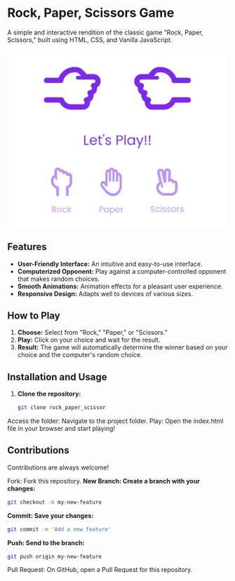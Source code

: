 # Rock, Paper, Scissors Game

A simple and interactive rendition of the classic game "Rock, Paper, Scissors," built using HTML, CSS, and Vanilla JavaScript.

![principal](https://github.com/IannM107/rock_paper_scissor/blob/main/principal.PNG?raw=true)

## Features

- **User-Friendly Interface:** An intuitive and easy-to-use interface.
- **Computerized Opponent:** Play against a computer-controlled opponent that makes random choices.
- **Smooth Animations:** Animation effects for a pleasant user experience.
- **Responsive Design:** Adapts well to devices of various sizes.

## How to Play

1. **Choose:** Select from "Rock," "Paper," or "Scissors."
2. **Play:** Click on your choice and wait for the result.
3. **Result:** The game will automatically determine the winner based on your choice and the computer's random choice.

## Installation and Usage

1. **Clone the repository:**
   ```bash
   git clone rock_paper_scissor

Access the folder: Navigate to the project folder.
Play: Open the index.html file in your browser and start playing!

## Contributions
Contributions are always welcome!

Fork: Fork this repository.
**New Branch: Create a branch with your changes:**
   ```bash
   git checkout -b my-new-feature 
  ```
**Commit: Save your changes:**
   ```bash
   git commit -m 'Add a new feature'
   ```
**Push: Send to the branch:**
   ```bash
   git push origin my-new-feature
  ```

Pull Request: On GitHub, open a Pull Request for this repository.
